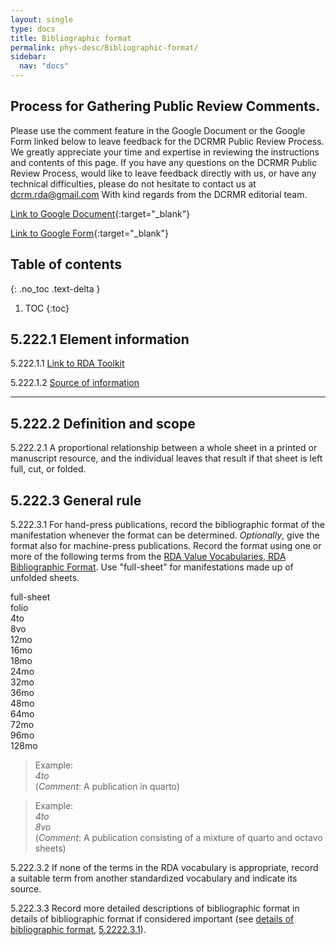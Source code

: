 ```yaml
---
layout: single
type: docs
title: Bibliographic format
permalink: phys-desc/Bibliographic-format/
sidebar:
  nav: "docs"
---
```


## Process for Gathering Public Review Comments.
Please use the comment feature in the Google Document or the Google Form linked below to leave feedback for the DCRMR Public Review Process.  We greatly appreciate your time and expertise in reviewing the instructions and contents of this page.  If you have any questions on the DCRMR Public Review Process, would like to leave feedback directly with us, or have any technical difficulties, please do not hesitate to contact us at dcrm.rda@gmail.com  With kind regards from the DCRMR editorial team.

[Link to Google Document](https://docs.google.com/document/d/1uOo8jnWIIl5HalSFl7MKtlAwIx32azB2Mmd0fKz2NoM/edit){:target="_blank"}

[Link to Google Form](https://docs.google.com/forms/d/e/1FAIpQLSdNtJkbY1mngdTcvCoB7zZcpaIuuKHvlbyiidP-QunDy14VcQ/viewform){:target="_blank"}

## Table of contents
{: .no_toc .text-delta }

1. TOC
{:toc}

## 5.222.1 Element information

<a name="5.222.1.1">5.222.1.1</a> [Link to RDA Toolkit](https://beta.rdatoolkit.org/en-US_ala-bfeb2cbe-ffdc-34b7-a147-c590b4e03997/0eed449d-7160-41a7-9b89-ee46d870fc71)

<a name="5.222.1.2">5.222.1.2</a> [Source of information](/DCRMR/phys-desc/) 

---

## 5.222.2 Definition and scope

<a name="5.222.2.1">5.222.2.1</a> A proportional relationship between a whole sheet in a printed or manuscript resource, and the individual leaves that result if that sheet is left full, cut, or folded.

## 5.222.3 General rule 

<a name="5.222.3.1">5.222.3.1</a> For hand-press publications, record the bibliographic format of the manifestation whenever the format can be determined. *Optionally*, give the format also for machine-press publications. Record the format using one or more of the following terms from the [RDA Value Vocabularies, RDA Bibliographic Format](http://www.rdaregistry.info/termList/RDABibliographicFormat/). Use "full-sheet" for manifestations made up of unfolded sheets.

full-sheet  
folio  
4to  
8vo  
12mo  
16mo  
18mo  
24mo  
32mo  
36mo  
48mo  
64mo  
72mo  
96mo  
128mo  

>Example:  
><CITE>4to</CITE>  
>(*Comment*: A publication in quarto)

>Example:  
><CITE>4to</CITE>  
><CITE>8vo</CITE>  
>(*Comment*: A publication consisting of a mixture of quarto and octavo sheets)


<a name="5.222.3.2">5.222.3.2</a> If none of the terms in the RDA vocabulary is appropriate, record a suitable term from another standardized vocabulary and indicate its source.

<a name="5.222.3.3">5.222.3.3</a> Record more detailed descriptions of bibliographic format in details of bibliographic format if considered important (see [details of bibliographic format](/DCRMR/books/phys-desc/Details-of-bibliographic-format/), [5.2222.3.1](/DCRMR/books/phys-desc/Details-of-bibliographic-format/#5.2222.3.1)).

